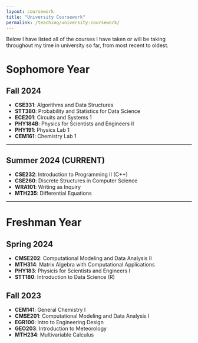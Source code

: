 ```yaml
---
layout: coursework
title: "University Coursework"
permalink: /teaching/university-coursework/
---
```


Below I have listed all of the courses I have taken or will be taking throughout my time in university so far, from most recent to oldest.

# Sophomore Year

## Fall 2024

* **CSE331**: Algorithms and Data Structures
* **STT380**: Probability and Statistics for Data Science
* **ECE201**: Circuits and Systems 1
* **PHY184B**: Physics for Scientists and Engineers II
* **PHY191**: Physics Lab 1
* **CEM161**: Chemistry Lab 1

---

## Summer 2024 (CURRENT)

* **CSE232**: Introduction to Programming II (C++)
* **CSE260**: Discrete Structures in Computer Science
* **WRA101**: Writing as Inquiry
* **MTH235**: Differential Equations

---

# Freshman Year

## Spring 2024

* **CMSE202**: Computational Modeling and Data Analysis II
* **MTH314**: Matrix Algebra with Computational Applications
* **PHY183**: Physicis for Scientists and Engineers I
* **STT180**: Introduction to Data Science (R)

## Fall 2023

* **CEM141**: General Chemistry I
* **CMSE201**: Computational Modeling and Data Analysis I
* **EGR100**: Intro to Engineering Design
* **GEO203**: Introduction to Meteorology
* **MTH234**: Multivariable Calculus
